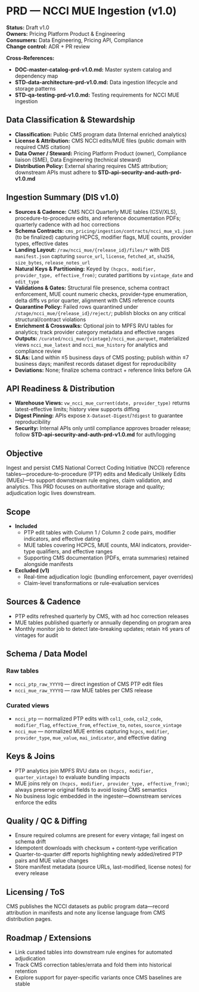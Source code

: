 # PRD — NCCI MUE Ingestion (v1.0)

**Status:** Draft v1.0  
**Owners:** Pricing Platform Product & Engineering  
**Consumers:** Data Engineering, Pricing API, Compliance  
**Change control:** ADR + PR review

**Cross-References:**
- **DOC-master-catalog-prd-v1.0.md:** Master system catalog and dependency map
- **STD-data-architecture-prd-v1.0.md:** Data ingestion lifecycle and storage patterns
- **STD-qa-testing-prd-v1.0.md:** Testing requirements for NCCI MUE ingestion

## Data Classification & Stewardship
- **Classification:** Public CMS program data (Internal enriched analytics)  
- **License & Attribution:** CMS NCCI edits/MUE files (public domain with required CMS citation)  
- **Data Owner / Steward:** Pricing Platform Product (owner), Compliance liaison (SME), Data Engineering (technical steward)  
- **Distribution Policy:** External sharing requires CMS attribution; downstream APIs must adhere to **STD-api-security-and-auth-prd-v1.0.md**

## Ingestion Summary (DIS v1.0)
- **Sources & Cadence:** CMS NCCI Quarterly MUE tables (CSV/XLS), procedure-to-procedure edits, and reference documentation PDFs; quarterly cadence with ad hoc corrections  
- **Schema Contracts:** `cms_pricing/ingestion/contracts/ncci_mue_v1.json` (to be finalized) capturing HCPCS, modifier flags, MUE counts, provider types, effective dates  
- **Landing Layout:** `/raw/ncci_mue/{release_id}/files/*` with DIS `manifest.json` capturing `source_url`, `license`, `fetched_at`, `sha256`, `size_bytes`, `release_notes_url`  
- **Natural Keys & Partitioning:** Keyed by `(hcpcs, modifier, provider_type, effective_from)`; curated partitions by `vintage_date` and `edit_type`  
- **Validations & Gates:** Structural file presence, schema contract enforcement, MUE count numeric checks, provider-type enumeration, delta diffs vs prior quarter, alignment with CMS reference counts  
- **Quarantine Policy:** Failed rows quarantined under `/stage/ncci_mue/{release_id}/reject/`; publish blocks on any critical structural/contract violations  
- **Enrichment & Crosswalks:** Optional join to MPFS RVU tables for analytics; track provider category metadata and effective ranges  
- **Outputs:** `/curated/ncci_mue/{vintage}/ncci_mue.parquet`, materialized views `ncci_mue_latest` and `ncci_mue_history` for analytics and compliance review  
- **SLAs:** Land within ≤5 business days of CMS posting; publish within ≤7 business days; manifest records dataset digest for reproducibility  
- **Deviations:** None; finalize schema contract + reference links before GA

## API Readiness & Distribution
- **Warehouse Views:** `vw_ncci_mue_current(date, provider_type)` returns latest-effective limits; history view supports diffing  
- **Digest Pinning:** APIs expose `X-Dataset-Digest`/`?digest` to guarantee reproducibility  
- **Security:** Internal APIs only until compliance approves broader release; follow **STD-api-security-and-auth-prd-v1.0.md** for auth/logging

## Objective  
Ingest and persist CMS National Correct Coding Initiative (NCCI) reference tables—procedure-to-procedure (PTP) edits and Medically Unlikely Edits (MUEs)—to support downstream rule engines, claim validation, and analytics. This PRD focuses on authoritative storage and quality; adjudication logic lives downstream.

## Scope  
- **Included**  
  - PTP edit tables with Column 1 / Column 2 code pairs, modifier indicators, and effective dating  
  - MUE tables covering HCPCS, MUE counts, MAI indicators, provider-type qualifiers, and effective ranges  
  - Supporting CMS documentation (PDFs, errata summaries) retained alongside manifests  
- **Excluded (v1)**  
  - Real-time adjudication logic (bundling enforcement, payer overrides)  
  - Claim-level transformations or rule-evaluation services  

## Sources & Cadence  
- PTP edits refreshed quarterly by CMS, with ad hoc correction releases  
- MUE tables published quarterly or annually depending on program area  
- Monthly monitor job to detect late-breaking updates; retain ≥6 years of vintages for audit  

## Schema / Data Model  

### Raw tables  
- `ncci_ptp_raw_YYYYQ` — direct ingestion of CMS PTP edit files  
- `ncci_mue_raw_YYYYQ` — raw MUE tables per CMS release  

### Curated views  
- `ncci_ptp` — normalized PTP edits with `col1_code`, `col2_code`, `modifier_flag`, `effective_from`, `effective_to`, `notes`, `source_vintage`  
- `ncci_mue` — normalized MUE entries capturing `hcpcs`, `modifier`, `provider_type`, `mue_value`, `mai_indicator`, and effective dating  

## Keys & Joins  
- PTP analytics join MPFS RVU data on `(hcpcs, modifier, quarter_vintage)` to evaluate bundling impacts  
- MUE joins rely on `(hcpcs, modifier, provider_type, effective_from)`; always preserve original fields to avoid losing CMS semantics  
- No business logic embedded in the ingester—downstream services enforce the edits  

## Quality / QC & Diffing  
- Ensure required columns are present for every vintage; fail ingest on schema drift  
- Idempotent downloads with checksum + content-type verification  
- Quarter-to-quarter diff reports highlighting newly added/retired PTP pairs and MUE value changes  
- Store manifest metadata (source URLs, last-modified, license notes) for every release  

## Licensing / ToS  
CMS publishes the NCCI datasets as public program data—record attribution in manifests and note any license language from CMS distribution pages.

## Roadmap / Extensions  
- Link curated tables into downstream rule engines for automated adjudication  
- Track CMS correction tables/errata and fold them into historical retention  
- Explore support for payer-specific variants once CMS baselines are stable
